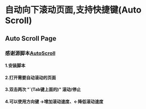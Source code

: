 # 自动向下滚动页面,支持快捷键(Auto Scroll)

## Auto Scroll Page

### 感谢源脚本[AutoScroll](https://greasyfork.org/scripts/17851-autoscroll/code/AutoScroll.user.js)

#### 1.安装脚本<br/>
#### 2.打开需要自动滚动的页面<br/>
#### 3.双击两次 "`(Tab键上面的)"  滚动/停止<br/>
#### 4.可以使用方向键 ->增加滚动速度、<-降低滚动速度<br/>
